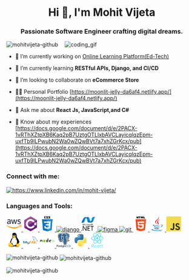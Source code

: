 <h1 align="center">Hi 👋, I'm Mohit Vijeta</h1>
<h3 align="center">Passionate Software Engineer crafting digital dreams.</h3>

<img align="right" alt="coding_gif" width="350" src="https://so-development.org/wp-content/uploads/2021/11/full-stack-development.gif">

<p align="left"> <img src="https://komarev.com/ghpvc/?username=mohitvijeta-github&label=Profile%20views&color=0e75b6&style=flat" alt="mohitvijeta-github" /> </p>

- 🔭 I’m currently working on [Online Learning Platform(Ed-Tech)](https://github.com/mohitvijeta-github/Online-EdTech-Portal)

- 🌱 I’m currently learning **RESTful APIs, Django, and CI/CD**

- 👯 I’m looking to collaborate on **eCommerce Store**

- 👨‍💻 Personal Portfolio [https://moonlit-jelly-da6af4.netlify.app/](https://moonlit-jelly-da6af4.netlify.app/)

- 💬 Ask me about **React Js, JavaScript,and C#**

- 📄 Know about my experiences [https://docs.google.com/document/d/e/2PACX-1vRThXZtpXB6Kaq2pB7UztgOTLlxbAVCLayicqlqzEpm-uxfTb9lLPwubN2Wa0wZQwBVt7a7xhZGrKcx/pub](https://docs.google.com/document/d/e/2PACX-1vRThXZtpXB6Kaq2pB7UztgOTLlxbAVCLayicqlqzEpm-uxfTb9lLPwubN2Wa0wZQwBVt7a7xhZGrKcx/pub)

<h3 align="left">Connect with me:</h3>
<p align="left">
<a href="https://linkedin.com/in/https://www.linkedin.com/in/mohit-vijeta/" target="blank"><img align="center" src="https://raw.githubusercontent.com/rahuldkjain/github-profile-readme-generator/master/src/images/icons/Social/linked-in-alt.svg" alt="https://www.linkedin.com/in/mohit-vijeta/" height="30" width="40" /></a>
</p>

<h3 align="left">Languages and Tools:</h3>
<p align="left"> <a href="https://aws.amazon.com" target="_blank" rel="noreferrer"> <img src="https://raw.githubusercontent.com/devicons/devicon/master/icons/amazonwebservices/amazonwebservices-original-wordmark.svg" alt="aws" width="40" height="40"/> </a> <a href="https://www.w3schools.com/cs/" target="_blank" rel="noreferrer"> <img src="https://raw.githubusercontent.com/devicons/devicon/master/icons/csharp/csharp-original.svg" alt="csharp" width="40" height="40"/> </a> <a href="https://www.w3schools.com/css/" target="_blank" rel="noreferrer"> <img src="https://raw.githubusercontent.com/devicons/devicon/master/icons/css3/css3-original-wordmark.svg" alt="css3" width="40" height="40"/> </a> <a href="https://www.djangoproject.com/" target="_blank" rel="noreferrer"> <img src="https://cdn.worldvectorlogo.com/logos/django.svg" alt="django" width="40" height="40"/> </a> <a href="https://dotnet.microsoft.com/" target="_blank" rel="noreferrer"> <img src="https://raw.githubusercontent.com/devicons/devicon/master/icons/dot-net/dot-net-original-wordmark.svg" alt="dotnet" width="40" height="40"/> </a> <a href="https://www.figma.com/" target="_blank" rel="noreferrer"> <img src="https://www.vectorlogo.zone/logos/figma/figma-icon.svg" alt="figma" width="40" height="40"/> </a> <a href="https://git-scm.com/" target="_blank" rel="noreferrer"> <img src="https://www.vectorlogo.zone/logos/git-scm/git-scm-icon.svg" alt="git" width="40" height="40"/> </a> <a href="https://www.w3.org/html/" target="_blank" rel="noreferrer"> <img src="https://raw.githubusercontent.com/devicons/devicon/master/icons/html5/html5-original-wordmark.svg" alt="html5" width="40" height="40"/> </a> <a href="https://www.java.com" target="_blank" rel="noreferrer"> <img src="https://raw.githubusercontent.com/devicons/devicon/master/icons/java/java-original.svg" alt="java" width="40" height="40"/> </a> <a href="https://developer.mozilla.org/en-US/docs/Web/JavaScript" target="_blank" rel="noreferrer"> <img src="https://raw.githubusercontent.com/devicons/devicon/master/icons/javascript/javascript-original.svg" alt="javascript" width="40" height="40"/> </a> <a href="https://www.linux.org/" target="_blank" rel="noreferrer"> <img src="https://raw.githubusercontent.com/devicons/devicon/master/icons/linux/linux-original.svg" alt="linux" width="40" height="40"/> </a> <a href="https://www.mysql.com/" target="_blank" rel="noreferrer"> <img src="https://raw.githubusercontent.com/devicons/devicon/master/icons/mysql/mysql-original-wordmark.svg" alt="mysql" width="40" height="40"/> </a> <a href="https://nodejs.org" target="_blank" rel="noreferrer"> <img src="https://raw.githubusercontent.com/devicons/devicon/master/icons/nodejs/nodejs-original-wordmark.svg" alt="nodejs" width="40" height="40"/> </a> <a href="https://www.postgresql.org" target="_blank" rel="noreferrer"> <img src="https://raw.githubusercontent.com/devicons/devicon/master/icons/postgresql/postgresql-original-wordmark.svg" alt="postgresql" width="40" height="40"/> </a> <a href="https://www.python.org" target="_blank" rel="noreferrer"> <img src="https://raw.githubusercontent.com/devicons/devicon/master/icons/python/python-original.svg" alt="python" width="40" height="40"/> </a> <a href="https://reactjs.org/" target="_blank" rel="noreferrer"> <img src="https://raw.githubusercontent.com/devicons/devicon/master/icons/react/react-original-wordmark.svg" alt="react" width="40" height="40"/> </a> </p>

<p><img align="left" src="https://github-readme-stats.vercel.app/api/top-langs?username=mohitvijeta-github&show_icons=true&locale=en&layout=compact" alt="mohitvijeta-github" /></p>

<p>&nbsp;<img align="center" src="https://github-readme-stats.vercel.app/api?username=mohitvijeta-github&show_icons=true&locale=en" alt="mohitvijeta-github" /></p>

<p><img align="center" src="https://github-readme-streak-stats.herokuapp.com/?user=mohitvijeta-github&" alt="mohitvijeta-github" /></p>
